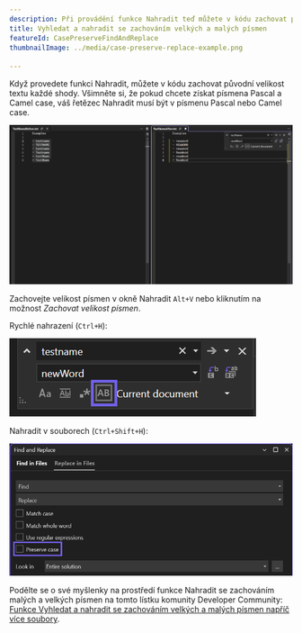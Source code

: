 ```yaml
---
description: Při provádění funkce Nahradit teď můžete v kódu zachovat původní velikost textu každé shody.
title: Vyhledat a nahradit se zachováním velkých a malých písmen
featureId: CasePreserveFindAndReplace
thumbnailImage: ../media/case-preserve-replace-example.png

---
```



Když provedete funkci Nahradit, můžete v kódu zachovat původní velikost textu každé shody. Všimněte si, že pokud chcete získat písmena Pascal a Camel case, váš řetězec Nahradit musí být v písmenu Pascal nebo Camel case. 

![Vyhledat a nahradit se zachováním velkých a malých písmen](../media/case-preserve-replace-example.png "Vyhledat a nahradit se zachováním velkých a malých písmen")

Zachovejte velikost písmen v okně Nahradit `Alt+V` nebo kliknutím na možnost _Zachovat velikost písmen_. 

Rychlé nahrazení (`Ctrl+H`):

![Ikona Zachovat malá a velká písmena vpravo od příkazu Použít regulární výrazy](../media/case-preserve-replace-quick-replace-highlighted.png "Funkce Rychlé nahrazení se zachováním velkých a malých písmen")

Nahradit v souborech (`Ctrl+Shift+H`): 

![Zaškrtávací políčko Zachovat malá a velká písmena pod příkazem Použít regulární výrazy](../media/case-preserve-replace-replace-in-files-highlighted.png "Funkce Nahradit se zachováním velkých a malých písmen")

Podělte se o své myšlenky na prostředí funkce Nahradit se zachováním malých a velkých písmen na tomto lístku komunity Developer Community: [Funkce Vyhledat a nahradit se zachováním velkých a malých písmen napříč více soubory](https://developercommunity.visualstudio.com/t/case-preserving-search-replace/580810).
